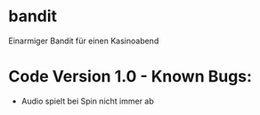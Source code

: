 # bandit
Einarmiger Bandit für einen Kasinoabend

# Code Version 1.0 - Known Bugs:
- Audio spielt bei Spin nicht immer ab

